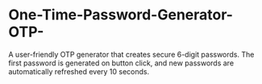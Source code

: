 # One-Time-Password-Generator-OTP-
A user-friendly OTP generator that creates secure 6-digit passwords. The first password is generated on button click, and new passwords are automatically refreshed every 10 seconds.
